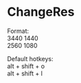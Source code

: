 # ChangeRes
 
Format:  
3440 1440  
2560 1080  

Default hotkeys:  
alt + shift + o  
alt + shift + l  
